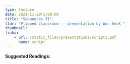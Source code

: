 ```yaml
---
type: lecture
date: 2021-11-29T1:00:00
title: "Sequences II"
tldr: "Flipped classroom -- presentation by Won Seok "
thumbnail: 
links: 
    - url: /static_files/presentations/script3.pdf
      name: script
---
```

**Suggested Readings:**

